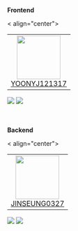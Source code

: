   <b>Frontend</b>
  <table> 
    <tr> 
      <td align="center">
         <a href="https://github.com/yoon121317" ><img src="https://avatars.githubusercontent.com/yoon121317" width="100px" height="100px" /> <br />YOONYJ121317</a> </td> < align="center">
      </td> 
    </tr> 
  </table>
    <div display="flex">
      <img src="https://img.shields.io/badge/html5-%23E34F26.svg?style=for-the-badge&logo=html5&logoColor=white" />
      <img src="https://img.shields.io/badge/css3-%231572B6.svg?style=for-the-badge&logo=css3&logoColor=white" />
    </div>

  <br />
  <br />

  <b>Backend</b>
  <table> 
    <tr> 
      <td align="center">
         <a href="https://github.com/jinseung0327" ><img src="https://avatars.githubusercontent.com/jinseung0327" width="100px" height="100px" /> <br />JINSEUNG0327</a> </td> < align="center">
      </td> 
    </tr> 
  </table>
    <div display="flex">
      <img src="https://img.shields.io/badge/ruby-%23CC342D.svg?style=for-the-badge&logo=ruby&logoColor=white" />
      <img src="https://img.shields.io/badge/rails-%23CC0000.svg?style=for-the-badge&logo=ruby-on-rails&logoColor=white" />
    </div>
